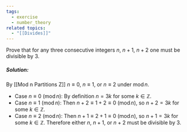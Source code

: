 ```yaml
---
tags:
  - exercise
  - number_theory
related topics:
  - "[[Divides]]"
---
```

Prove that for any three consecutive integers $n$, $n+1$, $n+2$ one must be divisible by $3$.
##### Solution:
By [[Mod n Partitions Z]] $n\equiv 0$, $n\equiv 1$, or $n\equiv 2$ under $\operatorname{mod} n$.
- Case $n\equiv 0\ (\operatorname{mod} n)$:
	By definition $n = 3k$ for some $k\in\mathbb{Z}$.
- Case $n\equiv 1\ (\operatorname{mod} n)$:
	Then $n+2 \equiv 1+2 \equiv 0\ (\operatorname{mod} n)$, so $n+2 = 3k$ for some $k\in\mathbb{Z}$.
- Case $n\equiv 2\ (\operatorname{mod} n)$:
	Then $n+1 \equiv 2+1 \equiv 0\ (\operatorname{mod} n)$, so $n+1 = 3k$ for some $k\in\mathbb{Z}$.
Therefore either $n$, $n+1$, or $n+2$ must be divisible by $3$.